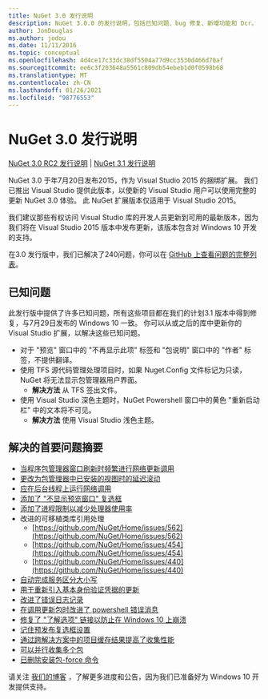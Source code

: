 ```yaml
---
title: NuGet 3.0 发行说明
description: NuGet 3.0.0 的发行说明，包括已知问题、bug 修复、新增功能和 Dcr。
author: JonDouglas
ms.author: jodou
ms.date: 11/11/2016
ms.topic: conceptual
ms.openlocfilehash: 4d4ce17c33dc38df5504a77d9cc3530d466d70af
ms.sourcegitcommit: ee6c3f203648a5561c809db54ebeb1d0f0598b68
ms.translationtype: MT
ms.contentlocale: zh-CN
ms.lasthandoff: 01/26/2021
ms.locfileid: "98776553"
---
```

# <a name="nuget-30-release-notes"></a>NuGet 3.0 发行说明

[NuGet 3.0 RC2 发行说明](../release-notes/nuget-3.0-RC2.md)  | [NuGet 3.1 发行说明](../release-notes/nuget-3.1.md)

NuGet 3.0 于年7月20日发布2015，作为 Visual Studio 2015 的捆绑扩展。 我们已推出 Visual Studio 提供此版本，以使新的 Visual Studio 用户可以使用完整的更新 NuGet 3.0 体验。 此 NuGet 扩展版本仅适用于 Visual Studio 2015。

我们建议那些有权访问 Visual Studio 库的开发人员更新到可用的最新版本，因为我们将在 Visual Studio 2015 版本中发布更新，该版本包含对 Windows 10 开发的支持。

在3.0 发行版中，我们已解决了240问题，你可以在 [GitHub 上查看问题的完整列表](https://github.com/NuGet/Home/issues?q=milestone%3A3.0.0-RTM+is%3Aclosed)。

## <a name="known-issues"></a>已知问题

此发行版中提供了许多已知问题，所有这些项目都在我们的计划3.1 版本中得到修复，与7月29日发布的 Windows 10 一致。  你可以从或之后的库中更新你的 Visual Studio 扩展，以解决这些已知问题。

*  对于 "预览" 窗口中的 "不再显示此项" 标签和 "包说明" 窗口中的 "作者" 标签，不提供翻译。
*  使用 TFS 源代码管理处理项目时，如果 Nuget.Config 文件标记为只读，NuGet 将无法显示包管理器用户界面。
   * **解决方法** 从 TFS 签出文件。
*  使用 Visual Studio 深色主题时，NuGet Powershell 窗口中的黄色 "重新启动栏" 中的文本将不可见。
   * **解决方法** 使用 Visual Studio 浅色主题。


## <a name="summary-of-top-issues-resolved"></a>解决的首要问题摘要

* [当程序包管理器窗口刷新时频繁进行网络更新调用](https://github.com/NuGet/Home/issues/515)
* [更改为包管理器中已安装的视图时的延迟滚动](https://github.com/NuGet/Home/issues/519)
* [应在后台线程上运行网络调用](https://github.com/NuGet/Home/issues/516)
* [添加了 "不显示预览窗口" 复选框](https://github.com/NuGet/Home/issues/566)
* [添加了进程限制以减少处理器使用率](https://github.com/NuGet/Home/issues/356)
* 改进的可移植类库引用处理
    * [https://github.com/NuGet/Home/issues/562](https://github.com/NuGet/Home/issues/562)
    * [https://github.com/NuGet/Home/issues/454](https://github.com/NuGet/Home/issues/454)
    * [https://github.com/NuGet/Home/issues/440](https://github.com/NuGet/Home/issues/440)
* [自动完成服务区分大小写](https://github.com/NuGet/Home/issues/198)
* [用于重新引入基本身份验证凭据的更新](https://github.com/NuGet/Home/issues/456)
* [改进了错误日志记录](https://github.com/NuGet/Home/issues/407)
* [在调用更新包时改进了 powershell 错误消息](https://github.com/NuGet/Home/issues/5)
* [修复了 "了解选项" 链接以防止在 Windows 10 上崩溃](https://github.com/NuGet/Home/issues/822)
* [记住预发布复选框设置](https://github.com/NuGet/Home/issues/732)
* [通过跨解决方案中的项目缓存结果提高了收集性能](https://github.com/NuGet/Home/issues/721)
* [可以并行收集多个包](https://github.com/NuGet/Home/issues/713)
* [已删除安装包-force 命令](https://github.com/NuGet/Home/issues/697)

请关注 [我们的博客](http://blog.nuget.org) ，了解更多进度和公告，因为我们已准备好为 Windows 10 开发提供支持。